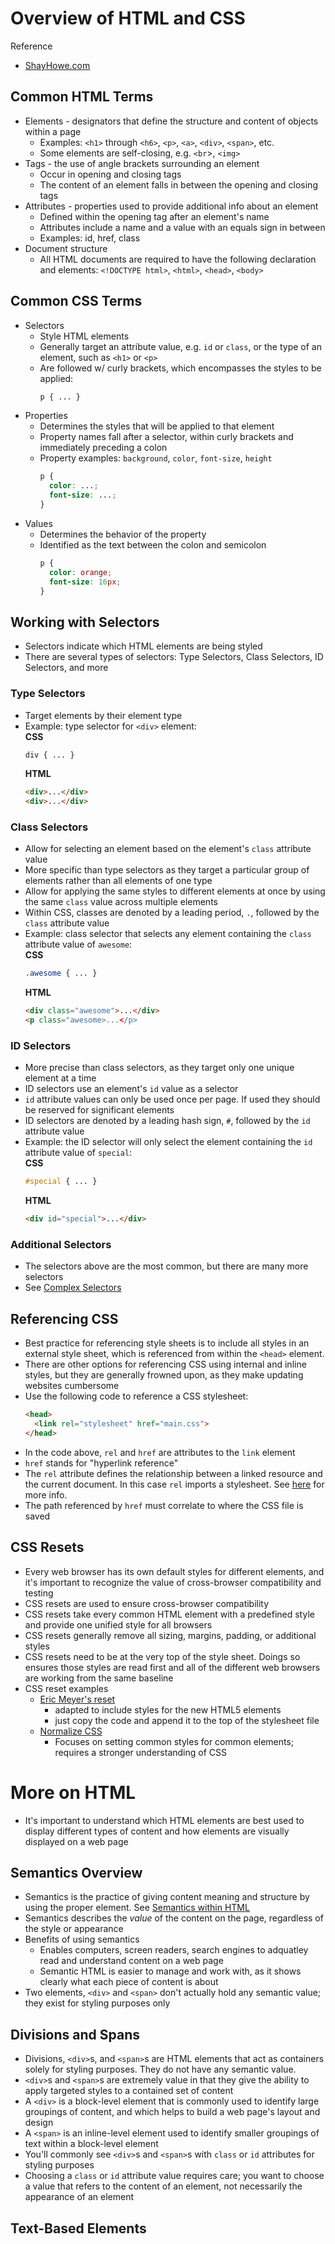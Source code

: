 # Overview of HTML and CSS
Reference
- [ShayHowe.com](https://learn.shayhowe.com/html-css/)

## Common HTML Terms
- Elements - designators that define the structure and content of objects within a page
  - Examples: `<h1>` through `<h6>`, `<p>`, `<a>`, `<div>`, `<span>`, etc.
  - Some elements are self-closing, e.g. `<br`>, `<img>`
- Tags - the use of angle brackets surrounding an element
	- Occur in opening and closing tags
	- The content of an element falls in between the opening and closing tags
- Attributes - properties used to provide additional info about an element
	- Defined within the opening tag after an element's name
	- Attributes include a name and a value with an equals sign in between
	- Examples:  id, href, class
- Document structure
	- All HTML documents are required to have the following declaration and elements:  `<!DOCTYPE html>`, `<html>`, `<head>`, `<body>`

## Common CSS Terms
- Selectors
  - Style HTML elements
  - Generally target an attribute value, e.g. `id` or `class`, or the type of an element, such as `<h1>` or `<p>`
  - Are followed w/ curly brackets, which encompasses the styles to be applied:
    ```css
    p { ... }
    ```
- Properties
  - Determines the styles that will be applied to that element
  - Property names fall after a selector, within curly brackets and immediately preceding a colon
  - Property examples: `background`, `color`, `font-size`, `height`
    ```css
    p {
      color: ...;
      font-size: ...;
    }
- Values
  - Determines the behavior of the property
  - Identified as the text between the colon and semicolon
    ```css
    p {
      color: orange;
      font-size: 16px;
    }
    ```

## Working with Selectors
- Selectors indicate which HTML elements are being styled
- There are several types of selectors:  Type Selectors, Class Selectors, ID Selectors, and more

### Type Selectors
- Target elements by their element type
- Example: type selector for `<div>` element:  
    **CSS**
    ```css
    div { ... }
    ```
    **HTML**
    ```html
    <div>...</div>
    <div>...</div>
    ```

### Class Selectors
- Allow for selecting an element based on the element's `class` attribute value
- More specific than type selectors as they target a particular group of elements rather than all elements of one type
- Allow for applying the same styles to different elements at once by using the same `class` value across multiple elements
- Within CSS, classes are denoted by a leading period, `.`, followed by the `class` attribute value
- Example: class selector that selects any element containing the `class` attribute value of `awesome`:  
  **CSS**
  ```css
  .awesome { ... }
  ```
  **HTML**
  ```html
  <div class="awesome">...</div>
  <p class="awesome>...</p>
  ```

### ID Selectors
- More precise than class selectors, as they target only one unique element at a time
- ID selectors use an element's `id` value as a selector
- `id` attribute values can only be used once per page. If used they should be reserved for significant elements
- ID selectors are denoted by a leading hash sign, `#`, followed by the `id` attribute value
- Example:  the ID selector will only select the element containing the `id` attribute value of `special`:  
  **CSS**
  ```css
  #special { ... }
  ```
  **HTML**
  ```html
  <div id="special">...</div>
  ```
### Additional Selectors
- The selectors above are the most common, but there are many more selectors
- See [Complex Selectors](https://learn.shayhowe.com/advanced-html-css/complex-selectors/)

## Referencing CSS
- Best practice for referencing style sheets is to include all styles in an external style sheet, which is referenced from within the `<head>` element.
- There are other options for referencing CSS using internal and inline styles, but they are generally frowned upon, as they make updating websites cumbersome
- Use the following code to reference a CSS stylesheet:
  ```html
  <head>
    <link rel="stylesheet" href="main.css">
  </head>
  ```
- In the code above, `rel` and `href` are attributes to the `link` element
- `href` stands for "hyperlink reference"
- The `rel` attribute defines the relationship between a linked resource and the current document. In this case `rel` imports a stylesheet. See [here](https://developer.mozilla.org/en-US/docs/Web/HTML/Attributes/rel) for more info.
- The path referenced by `href` must correlate to where the CSS file is saved

## CSS Resets
- Every web browser has its own default styles for different elements, and it's important to recognize the value of cross-browser compatibility and testing
- CSS resets are used to ensure cross-browser compatibility
- CSS resets take every common HTML element with a predefined style and provide one unified style for all browsers
- CSS resets generally remove all sizing, margins, padding, or additional styles
- CSS resets need to be at the very top of the style sheet.  Doings so ensures those styles are read first and all of the different web browsers are working from the same baseline
- CSS reset examples
  - [Eric Meyer's reset](https://meyerweb.com/eric/tools/css/reset/)
    - adapted to include styles for the new HTML5 elements
    - just copy the code and append it to the top of the stylesheet file
  - [Normalize CSS](https://necolas.github.io/normalize.css/)
    - Focuses on setting common styles for common elements; requires a stronger understanding of CSS

# More on HTML
- It's important to understand which HTML elements are best used to display different types of content and how elements are visually displayed on a web page

## Semantics Overview
- Semantics is the practice of giving content meaning and structure by using the proper element.  See [Semantics within HTML](https://boagworld.com/dev/semantic-code-what-why-how/)
- Semantics describes the *value* of the content on the page, regardless of the style or appearance
- Benefits of using semantics
  - Enables computers, screen readers, search engines to adquatley read and understand content on a web page
  - Semantic HTML is easier to manage and work with, as it shows clearly what each piece of content is about
- Two elements, `<div>` and `<span>` don't actually hold any semantic value; they exist for styling purposes only

## Divisions and Spans
- Divisions, `<div>`s, and `<span>`s are HTML elements that act as containers solely for styling purposes.  They do not have any semantic value.
- `<div>`s and `<span>`s are extremely value in that they give the ability to apply targeted styles to a contained set of content
- A `<div>` is a block-level element that is commonly used to identify large groupings of content, and which helps to build a web page's layout and design
- A `<span>` is an inline-level element used to identify smaller groupings of text within a block-level element
- You'll commonly see `<div>`s and `<span>`s  with `class` or `id` attributes for styling purposes
- Choosing a `class` or `id` attribute value requires care; you want to choose a value that refers to the content of an element, not necessarily the appearance of an element

## Text-Based Elements
